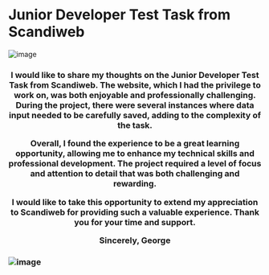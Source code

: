 <h1>Junior Developer Test Task from Scandiweb</h1>




![image](https://user-images.githubusercontent.com/93291077/230920784-7f140245-b7eb-4779-a75e-e5c271478f6a.png)


<h3 style="text-align: center" > I would like to share my thoughts on the Junior Developer Test Task from Scandiweb. The website, which I had the privilege to work on, was both enjoyable and professionally challenging. During the project, there were several instances where data input needed to be carefully saved, adding to the complexity of the task.

Overall, I found the experience to be a great learning opportunity, allowing me to enhance my technical skills and professional development. The project required a level of focus and attention to detail that was both challenging and rewarding.

I would like to take this opportunity to extend my appreciation to Scandiweb for providing such a valuable experience. Thank you for your time and support.

Sincerely,
George
<h3/>



![image](https://user-images.githubusercontent.com/93291077/230921242-f3763351-53df-4212-b064-39114153b746.png)

